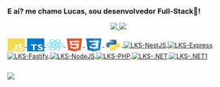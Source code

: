 ### E aí? me chamo Lucas, sou desenvolvedor Full-Stack👋!

<div align="center">
  <a href="https://github.com/LucasBelmont">
  <img height="180em" src="https://github-readme-stats.vercel.app/api?username=LucasBelmont&show_icons=true&theme=dracula&include_all_commits=true&count_private=true"/>
  <img height="180em" src="https://github-readme-stats.vercel.app/api/top-langs/?username=LucasBelmont&layout=compact&langs_count=7&theme=dracula"/>
</div>

<div style="display: inline_block"><br>
  <img align="center" alt="LKS-JS" height="30" width="40" src="https://raw.githubusercontent.com/devicons/devicon/master/icons/javascript/javascript-plain.svg">
  <img align="center" alt="LKS-TS" height="30" width="40" src="https://raw.githubusercontent.com/devicons/devicon/master/icons/typescript/typescript-plain.svg">
  <img align="center" alt="LKS-React" height="30" width="40" src="https://raw.githubusercontent.com/devicons/devicon/master/icons/react/react-original.svg">
  <img align="center" alt="LKS-HTML" height="30" width="40" src="https://raw.githubusercontent.com/devicons/devicon/master/icons/html5/html5-original.svg">
  <img align="center" alt="LKS-CSS" height="30" width="40" src="https://raw.githubusercontent.com/devicons/devicon/master/icons/css3/css3-original.svg">
  <img align="center" alt="LKS-Python" height="30" width="40" src="https://raw.githubusercontent.com/devicons/devicon/master/icons/python/python-original.svg">
  <img align="center" alt="LKS-NestJS" height="30" width="40" src="https://www.vectorlogo.zone/logos/nestjs/nestjs-icon.svg">
  <img align="center" alt="LKS-Express" height="30" width="40" src="https://cdn.jsdelivr.net/gh/devicons/devicon@latest/icons/express/express-original-wordmark.svg" />
  <img align="center" alt="LKS-Fastify" height="30" width="40" src="https://cdn.jsdelivr.net/gh/devicons/devicon@latest/icons/fastify/fastify-original-wordmark.svg" />
  <img align="center" alt="LKS-NodeJS" height="30" width="40" src="https://www.vectorlogo.zone/logos/nodejs/nodejs-ar21.svg">
  <img align="center" alt="LKS-PHP" height="30" width="40" src="https://www.svgrepo.com/show/303656/php-logo.svg">
  <img align="center" alt="LKS-.NET" height="30" width="40" src="https://cdn.jsdelivr.net/gh/devicons/devicon@latest/icons/dot-net/dot-net-original-wordmark.svg" />
  <img align="center" alt="LKS-.NET1" height="30" width="40" src="https://cdn.jsdelivr.net/gh/devicons/devicon@latest/icons/csharp/csharp-original.svg" />
          
</div>

##

<div> 
  <a href="https://www.linkedin.com/in/lucasbelmont10" target="_blank"><img src="https://img.shields.io/badge/-LinkedIn-%230077B5?style=for-the-badge&logo=linkedin&logoColor=white" target="_blank"></a> 
</div>
